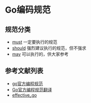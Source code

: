 # Go编码规范

## 规范分类
-  [must](./must)   一定要执行的规范
-  [should](./should) 强烈建议执行的规范，但不强求
- [may](./may)    可以执行的，供大家参考

## 参考文献列表
- [go官方编程规范](https://github.com/golang/go/wiki/CodeReviewComments)
- [Go官方编程规范翻译](https://www.gonglin91.com/2018/03/30/go-code-review-comments/)
- [effective_go](https://chingli.com/coding/effective-go/)





